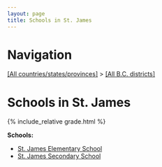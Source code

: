 ```yaml
---
layout: page
title: Schools in St. James
---
```

# Navigation

[[All countries/states/provinces]](../..) > [[All B.C. districts]](..)

# Schools in St. James

{% include_relative grade.html %}

**Schools:**

- [St. James Elementary School](St._James_Elementary_School.md)
- [St. James Secondary School](St._James_Secondary_School.md)
